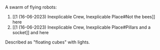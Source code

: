 A swarm of flying robots:
1. [[1 (16-06-2023) Inexplicable Crew, Inexplicable Place#Not the bees]] here
2. [[1 (16-06-2023) Inexplicable Crew, Inexplicable Place#Pillars and a socket]] and here

Described as "floating cubes" with lights.